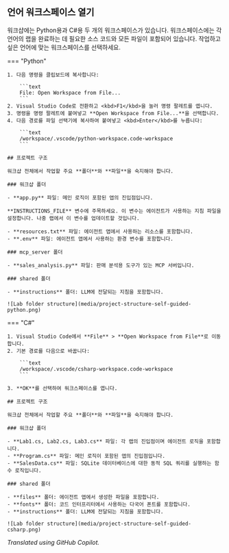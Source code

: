 ## 언어 워크스페이스 열기

워크샵에는 Python용과 C#용 두 개의 워크스페이스가 있습니다. 워크스페이스에는 각 언어의 랩을 완료하는 데 필요한 소스 코드와 모든 파일이 포함되어 있습니다. 작업하고 싶은 언어에 맞는 워크스페이스를 선택하세요.

=== "Python"

    1. 다음 명령을 클립보드에 복사합니다:

        ```text
        File: Open Workspace from File...
        ```
    2. Visual Studio Code로 전환하고 <kbd>F1</kbd>을 눌러 명령 팔레트를 엽니다.
    3. 명령을 명령 팔레트에 붙여넣고 **Open Workspace from File...**을 선택합니다.
    4. 다음 경로를 파일 선택기에 복사하여 붙여넣고 <kbd>Enter</kbd>를 누릅니다:

        ```text
        /workspace/.vscode/python-workspace.code-workspace
        ```

    ## 프로젝트 구조

    워크샵 전체에서 작업할 주요 **폴더**와 **파일**을 숙지해야 합니다.

    ### 워크샵 폴더

    - **app.py** 파일: 메인 로직이 포함된 앱의 진입점입니다.
  
    **INSTRUCTIONS_FILE** 변수에 주목하세요. 이 변수는 에이전트가 사용하는 지침 파일을 설정합니다. 나중 랩에서 이 변수를 업데이트할 것입니다.

    - **resources.txt** 파일: 에이전트 앱에서 사용하는 리소스를 포함합니다.
    - **.env** 파일: 에이전트 앱에서 사용하는 환경 변수를 포함합니다.

    ### mcp_server 폴더

    - **sales_analysis.py** 파일: 판매 분석용 도구가 있는 MCP 서버입니다.

    ### shared 폴더

    - **instructions** 폴더: LLM에 전달되는 지침을 포함합니다.

    ![Lab folder structure](media/project-structure-self-guided-python.png)

=== "C#"

    1. Visual Studio Code에서 **File** > **Open Workspace from File**로 이동합니다.
    2. 기본 경로를 다음으로 바꿉니다:

        ```text
        /workspace/.vscode/csharp-workspace.code-workspace
        ```

    3. **OK**를 선택하여 워크스페이스를 엽니다.

    ## 프로젝트 구조

    워크샵 전체에서 작업할 주요 **폴더**와 **파일**을 숙지해야 합니다.

    ### 워크샵 폴더

    - **Lab1.cs, Lab2.cs, Lab3.cs** 파일: 각 랩의 진입점이며 에이전트 로직을 포함합니다.
    - **Program.cs** 파일: 메인 로직이 포함된 앱의 진입점입니다.
    - **SalesData.cs** 파일: SQLite 데이터베이스에 대한 동적 SQL 쿼리를 실행하는 함수 로직입니다.

    ### shared 폴더

    - **files** 폴더: 에이전트 앱에서 생성한 파일을 포함합니다.
    - **fonts** 폴더: 코드 인터프리터에서 사용하는 다국어 폰트를 포함합니다.
    - **instructions** 폴더: LLM에 전달되는 지침을 포함합니다.

    ![Lab folder structure](media/project-structure-self-guided-csharp.png)

*Translated using GitHub Copilot.*
